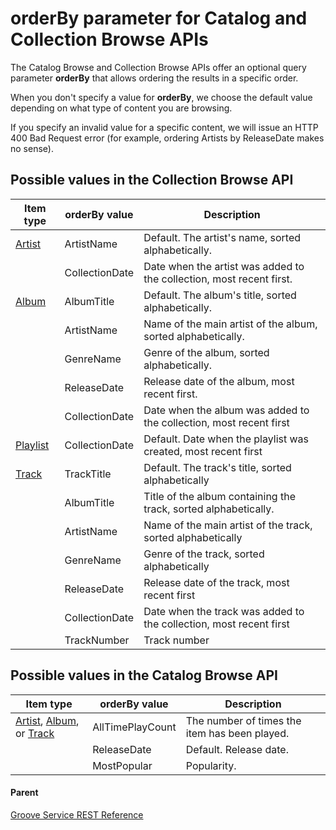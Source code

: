 # orderBy parameter for Catalog and Collection Browse APIs
The Catalog Browse and Collection Browse APIs offer an optional query parameter **orderBy** that allows ordering the results in a specific order.

When you don't specify a value for **orderBy**, we choose the default value depending on what type of content you are browsing.

If you specify an invalid value for a specific content, we will issue an HTTP 400 Bad Request error (for example, ordering Artists by ReleaseDate makes no sense).

## Possible values in the Collection Browse API
| **Item type**                                   | **orderBy value** | **Description**                                                      |
|-------------------------------------------------|-------------------|----------------------------------------------------------------------|
| [Artist](JSON-Artist.md)                        | ArtistName        | Default. The artist's name, sorted alphabetically.                   |
|                                                 | CollectionDate    | Date when the artist was added to the collection, most recent first. |
| [Album](JSON-Album.md)                          | AlbumTitle        | Default. The album's title, sorted alphabetically.                   |
|                                                 | ArtistName        | Name of the main artist of the album, sorted alphabetically.         |
|                                                 | GenreName         | Genre of the album, sorted alphabetically.                           |
|                                                 | ReleaseDate       | Release date of the album, most recent first.                        |
|                                                 | CollectionDate    | Date when the album was added to the collection, most recent first   |
| [Playlist](JSON-Playlist.md)                    | CollectionDate    | Default. Date when the playlist was created, most recent first       |
| [Track](JSON-Track.md)                          | TrackTitle        | Default. The track's title, sorted alphabetically                    |
|                                                 | AlbumTitle        | Title of the album containing the track, sorted alphabetically.      |
|                                                 | ArtistName        | Name of the main artist of the track, sorted alphabetically          |
|                                                 | GenreName         | Genre of the track, sorted alphabetically                            |
|                                                 | ReleaseDate       | Release date of the track, most recent first                         |
|                                                 | CollectionDate    | Date when the track was added to the collection, most recent first   |
|                                                 | TrackNumber       | Track number                                                         |

## Possible values in the Catalog Browse API
| **Item type**                                                                  | **orderBy value** | **Description**                               |
|--------------------------------------------------------------------------------|-------------------|-----------------------------------------------|
| [Artist](JSON-Artist.md), [Album](JSON-Album.md), or [Track](JSON-Track.md)    | AllTimePlayCount  | The number of times the item has been played. |
|                                                                                | ReleaseDate       | Default. Release date.                        |
|                                                                                | MostPopular       | Popularity.                                   |

#### Parent
[Groove Service REST Reference](overview.md)

